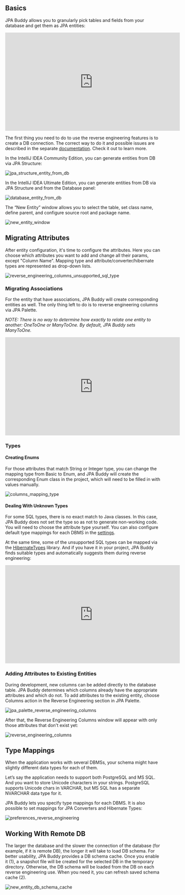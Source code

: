 ## Basics

JPA Buddy allows you to granularly pick tables and fields from your database and get them as JPA entities: 

<div class="youtube" align="center">
<iframe width="560" height="315" src="https://www.youtube.com/embed/az9ghvGczys" title="YouTube video player" frameborder="0" allow="accelerometer; autoplay; clipboard-write; encrypted-media; gyroscope; picture-in-picture" allowfullscreen></iframe>
</div>

The first thing you need to do to use the reverse engineering features is to create a DB connection. The correct way to do it and possible issues are described in the separate [documentation](https://www.jpa-buddy.com/documentation/database-connections/). Check it out to learn more. 

In the IntelliJ IDEA Community Edition, you can generate entities from DB via JPA Structure: 

![jpa_structure_entity_from_db](img/jpa_structure_entity_from_db.jpeg)

In the IntelliJ IDEA Ultimate Edition, you can generate entities from DB via JPA Structure and from the Database panel: 

![database_entity_from_db](img/database_entity_from_db.jpeg)

The “New Entity” window allows you to select the table, set class name, define parent, and configure source root and package name. 

![new_entity_window](img/new_entity_window.jpeg)

## Migrating Attributes 

After entity configuration, it's time to configure the attributes. Here you can choose which attributes you want to add and change all their params, except "Column Name". Mapping type and attribute/converter/hibernate types are represented as drop-down lists.  

![reverse_engineering_columns_unsupported_sql_type](img/reverse_engineering_columns_unsupported_sql_type.jpeg)

### Migrating Associations 

For the entity that have associations, JPA Buddy will create corresponding entities as well. The only thing left to do is to reverse engineering columns via JPA Palette. 

*NOTE: There is no way to determine how exactly to relate one entity to another: OneToOne or ManyToOne. By default, JPA Buddy sets ManyToOne.* 

<div class="youtube" align="center">
<iframe width="560" height="315" src="https://www.youtube.com/embed/rHwSM08jUuA" title="YouTube video player" frameborder="0" allow="accelerometer; autoplay; clipboard-write; encrypted-media; gyroscope; picture-in-picture" allowfullscreen></iframe>
</div>

### Types 

#### Creating Enums 

For those attributes that match String or Integer type, you can change the mapping type from Basic to Enum, and JPA Buddy will create the corresponding Enum class in the project, which will need to be filled in with values manually. 

![columns_mapping_type](img/columns_mapping_type.jpeg)

#### Dealing With Unknown Types 

For some SQL types, there is no exact match to Java classes. In this case, JPA Buddy does not set the type so as not to generate non-working code. You will need to choose the attribute type yourself. You can also configure default type mappings for each DBMS in the [settings](#type-mappings). 

At the same time, some of the unsupported SQL types can be mapped via the [HibernateTypes](https://github.com/vladmihalcea/hibernate-types) library. And if you have it in your project, JPA Buddy finds suitable types and automatically suggests them during reverse engineering: 

<div class="youtube" align="center">
<iframe width="560" height="315" src="https://www.youtube.com/embed/uBjxdAmVDuI" title="YouTube video player" frameborder="0" allow="accelerometer; autoplay; clipboard-write; encrypted-media; gyroscope; picture-in-picture" allowfullscreen></iframe>
</div>

### Adding Attributes to Existing Entities 

During development, new columns can be added directly to the database table. JPA Buddy determines which columns already have the appropriate attributes and which do not. To add attributes to the existing entity, choose Columns action in the Reverse Engineering section in JPA Palette.  

![jpa_palette_reverse_engineering_columns](img/jpa_palette_reverse_engineering_columns.jpeg)

After that, the Reverse Engineering Columns window will appear with only those attributes that don't exist yet: 

![reverse_engineering_columns](img/reverse_engineering_columns.jpeg)

## Type Mappings 

When the application works with several DBMSs, your schema might have slightly different data types for each of them. 

Let’s say the application needs to support both PostgreSQL and MS SQL. And you want to store Unicode characters in your strings. PostgreSQL supports Unicode chars in VARCHAR, but MS SQL has a separate NVARCHAR data type for it. 

JPA Buddy lets you specify type mappings for each DBMS. It is also possible to set mappings for JPA Converters and Hibernate Types: 

![preferences_reverse_engineering](img/preferences_reverse_engineering.jpeg)

## Working With Remote DB 

The larger the database and the slower the connection of the database (for example, if it is remote DB), the longer it will take to load DB schema. For better usability, JPA Buddy provides a DB schema cache. Once you enable it (1), a snapshot file will be created for the selected DB in the temporary directory. Otherwise, the DB schema will be loaded from the DB on each reverse engineering use. When you need it, you can refresh saved schema cache (2). 

![new_entity_db_schema_cache](img/new_entity_db_schema_cache.jpeg)

